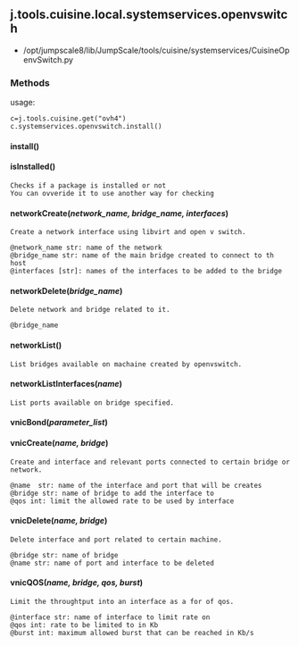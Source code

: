 <!-- toc -->
## j.tools.cuisine.local.systemservices.openvswitch

- /opt/jumpscale8/lib/JumpScale/tools/cuisine/systemservices/CuisineOpenvSwitch.py

### Methods

usage:

```
c=j.tools.cuisine.get("ovh4")
c.systemservices.openvswitch.install()
```

#### install() 

#### isInstalled() 

```
Checks if a package is installed or not
You can ovveride it to use another way for checking

```

#### networkCreate(*network_name, bridge_name, interfaces*) 

```
Create a network interface using libvirt and open v switch.

@network_name str: name of the network
@bridge_name str: name of the main bridge created to connect to th host
@interfaces [str]: names of the interfaces to be added to the bridge

```

#### networkDelete(*bridge_name*) 

```
Delete network and bridge related to it.

@bridge_name

```

#### networkList() 

```
List bridges available on machaine created by openvswitch.

```

#### networkListInterfaces(*name*) 

```
List ports available on bridge specified.

```

#### vnicBond(*parameter_list*) 

#### vnicCreate(*name, bridge*) 

```
Create and interface and relevant ports connected to certain bridge or network.

@name  str: name of the interface and port that will be creates
@bridge str: name of bridge to add the interface to
@qos int: limit the allowed rate to be used by interface

```

#### vnicDelete(*name, bridge*) 

```
Delete interface and port related to certain machine.

@bridge str: name of bridge
@name str: name of port and interface to be deleted

```

#### vnicQOS(*name, bridge, qos, burst*) 

```
Limit the throughtput into an interface as a for of qos.

@interface str: name of interface to limit rate on
@qos int: rate to be limited to in Kb
@burst int: maximum allowed burst that can be reached in Kb/s

```

